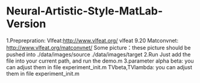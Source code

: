 # Neural-Artistic-Style-MatLab-Version
1.Preprepration:
Vlfeat:http://www.vlfeat.org/   vlfeat 9.20
Matconvnet: http://www.vlfeat.org/matconvnet/ 
Some picture：these picture should be pushed into ./data/images/source ./data/images/target
2.Run 
Just add the file into your current path, and run the demo.m
3.parameter
alpha beta: you can adjust them in file experiment_init.m
TVbeta,TVlambda: you can adjust them in file experiment_init.m
